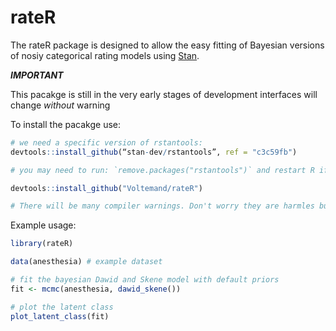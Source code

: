 # rateR

The rateR package is designed to allow the easy fitting of Bayesian versions of nosiy categorical rating models using [Stan](https://mc-stan.org/).

***IMPORTANT***

This pacakge is still in the very early stages of development interfaces will change *without* warning

To install the pacakge use:

``` r
# we need a specific version of rstantools:
devtools::install_github(“stan-dev/rstantools”, ref = "c3c59fb")

# you may need to run: `remove.packages("rstantools")` and restart R if rstantools is already loaded

devtools::install_github("Voltemand/rateR")

# There will be many compiler warnings. Don't worry they are harmles but difficult to remove
```

Example usage:

```r
library(rateR)

data(anesthesia) # example dataset

# fit the bayesian Dawid and Skene model with default priors
fit <- mcmc(anesthesia, dawid_skene())

# plot the latent class
plot_latent_class(fit)
```
